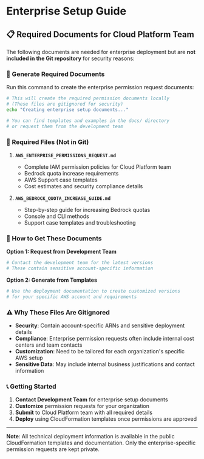 # Enterprise Setup Guide

## 📋 Required Documents for Cloud Platform Team

The following documents are needed for enterprise deployment but are **not included in the Git repository** for security reasons:

### 🔐 Generate Required Documents

Run this command to create the enterprise permission request documents:

```bash
# This will create the required permission documents locally
# (These files are gitignored for security)
echo "Creating enterprise setup documents..."

# You can find templates and examples in the docs/ directory
# or request them from the development team
```

### 📄 Required Files (Not in Git)

1. **`AWS_ENTERPRISE_PERMISSIONS_REQUEST.md`**
   - Complete IAM permission policies for Cloud Platform team
   - Bedrock quota increase requirements
   - AWS Support case templates
   - Cost estimates and security compliance details

2. **`AWS_BEDROCK_QUOTA_INCREASE_GUIDE.md`**
   - Step-by-step guide for increasing Bedrock quotas
   - Console and CLI methods
   - Support case templates and troubleshooting

### 🚀 How to Get These Documents

**Option 1: Request from Development Team**
```bash
# Contact the development team for the latest versions
# These contain sensitive account-specific information
```

**Option 2: Generate from Templates**
```bash
# Use the deployment documentation to create customized versions
# for your specific AWS account and requirements
```

### ⚠️ Why These Files Are Gitignored

- **Security**: Contain account-specific ARNs and sensitive deployment details
- **Compliance**: Enterprise permission requests often include internal cost centers and team contacts  
- **Customization**: Need to be tailored for each organization's specific AWS setup
- **Sensitive Data**: May include internal business justifications and contact information

### 📞 Getting Started

1. **Contact Development Team** for enterprise setup documents
2. **Customize** permission requests for your organization
3. **Submit** to Cloud Platform team with all required details
4. **Deploy** using CloudFormation templates once permissions are approved

---

**Note**: All technical deployment information is available in the public CloudFormation templates and documentation. Only the enterprise-specific permission requests are kept private.